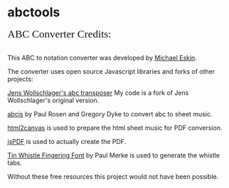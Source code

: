 # abctools
<font face="Comic Sans MS" size="5">ABC Converter Credits:</font><br><br>
<p>This ABC to notation converter was developed by <a href="http://michaeleskin.com" target="_blank">Michael Eskin</a>.</p>
<p>The converter uses open source Javascript libraries and forks of other projects:</p>
<p><a href="http://www.franziskaludwig.de/abctransposer/" target="_blank">Jens Wollschlager's abc transposer</a> My code is a fork of Jens Wollschlager's original version.</p> 
<p><a href="https://www.abcjs.net/">abcjs</a> by Paul Rosen and Gregory Dyke to convert abc to sheet music.</p>
<p><a href="https://github.com/niklasvh/html2canvas">html2canvas</a> is used to prepare the html sheet music for PDF conversion.</p>
<p><a href="https://github.com/parallax/jsPDF">jsPDF</a> is used to actually create the PDF.</p>
<p><a href="https://github.com/OMerkel/tin_whistle/tree/master/res/font">Tin Whistle Fingering Font</a> by Paul Merke is used to generate the whistle tabs.</p> 
<p>Without these free resources this project would not have been possible.</p>
